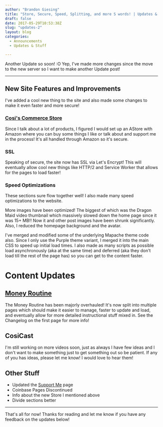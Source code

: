 ```yaml
---
author: "Brandon Giesing"
title: "Store, Secure, Speed, Splitting, and more S words! | Updates & Stuff 2"
draft: false
date: 2017-05-29T10:53:38Z
slug: "updates-2"
layout: blog
categories:
  - Announcements
  - Updates & Stuff

---
```


Another Update so soon! :O Yep, I've made more changes since the move to the new
server so I want to make another Update post!

---

## New Site Features and Improvements

I've added a cool new thing to the site and also made some changes to make it
even faster and more secure!

### [Cosi's Commerce Store][cosi-commerce]

Since I talk about a lot of products, I figured I would set up an AStore with
Amazon where you can buy some things I like or talk about and support me in the
process! It's all handled through Amazon so it's secure.

### SSL

Speaking of secure, the site now has SSL via Let's Encrypt! This will eventually
allow cool new things like HTTP/2 and Service Worker that allows for the pages
to load faster!

### Speed Optimizations

These sections sure flow together well! I also made many speed optimizations to
the website.

More images have been optimized! The biggest of which was the Dragon Maid video
thumbnail which massively slowed down the home page since it was 15+ MB!! Now it
and other post images have been shrunk significantly. Also, I reduced the
homepage background and the avatar.

I've merged and modified some of the underlying Mapache theme code also. Since I
only use the Purple theme variant, I merged it into the main CSS to speed up
initial load times. I also made as many scripts as possible load asynchronously
(aka at the same time) and deferred (aka they don't load till the rest of the
page has) so you can get to the content faster.

# Content Updates

## [Money Routine][money-routine]

The Money Routine has been majorly overhauled! It's now split into multiple
pages which should make it easier to manage, faster to update and load, and
eventually allow for more detailed instructional stuff mixed in. See the
Changelog on the first page for more info!

## CosiCast

I'm still working on more videos soon, just as always I have few ideas and I
don't want to make something just to get something out so be patient. If any of
you has ideas, please let me know! I would love to hear them!

## Other Stuff

* Updated the [Support Me][support-me] page
* Coinbase Pages Discontinued
* Info about the new Store I mentioned above
* Divide sections better

---

That's all for now! Thanks for reading and let me know if you have any feedback
on the updates below!

[cosi-commerce]: https://brandongiesing.com/store
[money-routine]: https://brandongiesing.com/money
[support-me]: https://brandongiesing.com/supportme
